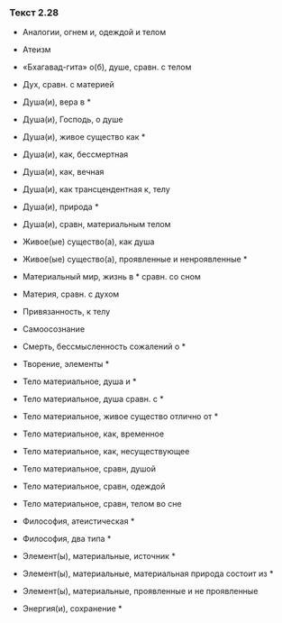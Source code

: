 ### Текст 2.28

- Аналогии, огнем и, одеждой и телом

- Атеизм

- «Бхагавад-гита» о(б), душе, сравн. с телом

- Дух, сравн. с материей

- Душа(и), вера в *

- Душа(и), Господь, о душе

- Душа(и), живое существо как *

- Душа(и), как, бессмертная

- Душа(и), как, вечная

- Душа(и), как трансцендентная к, телу

- Душа(и), природа *

- Душа(и), сравн, материальным телом

- Живое(ые) существо(а), как душа

- Живое(ые) существо(а), проявленные и ненроявленные *

- Материальный мир, жизнь в * сравн. со сном

- Материя, сравн. с духом

- Привязанность, к телу

- Самоосознание

- Смерть, бессмысленность сожалений о *

- Творение, элементы *

- Тело материальное, душа и *

- Тело материальное, душа сравн. с *

- Тело материальное, живое существо отлично от *

- Тело материальное, как, временное

- Тело материальное, как, несуществующее

- Тело материальное, сравн, душой

- Тело материальное, сравн, одеждой

- Тело материальное, сравн, телом во сне

- Философия, атеистическая *

- Философия, два типа *

- Элемент(ы), материальные, источник *

- Элемент(ы), материальные, материальная природа состоит из *

- Элемент(ы), материальные, проявленные и не проявленные

- Энергия(и), сохранение *
	
